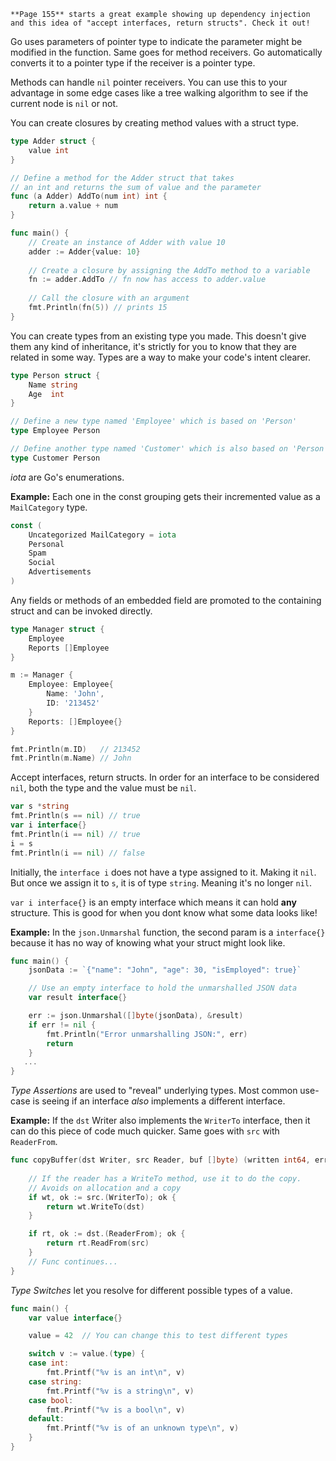 ```ad-important
**Page 155** starts a great example showing up dependency injection and this idea of "accept interfaces, return structs". Check it out!
```

Go uses parameters of pointer type to indicate the parameter might be modified in the function. Same goes for method receivers. Go automatically converts it to a pointer type if the receiver is a pointer type.

Methods can handle `nil` pointer receivers. You can use this to your advantage in some edge cases like a tree walking algorithm to see if the current node is `nil` or not. 

You can create closures by creating method values with a struct type.

```go
type Adder struct {
    value int
}

// Define a method for the Adder struct that takes 
// an int and returns the sum of value and the parameter
func (a Adder) AddTo(num int) int {
    return a.value + num
}

func main() {
    // Create an instance of Adder with value 10
    adder := Adder{value: 10}
    
    // Create a closure by assigning the AddTo method to a variable
    fn := adder.AddTo // fn now has access to adder.value
    
    // Call the closure with an argument
    fmt.Println(fn(5)) // prints 15
}
```

You can create types from an existing type you made. This doesn't give them any kind of inheritance, it's strictly for you to know that they are related in some way. Types are a way to make your code's intent clearer.

```go
type Person struct {
    Name string
    Age  int
}

// Define a new type named 'Employee' which is based on 'Person'
type Employee Person

// Define another type named 'Customer' which is also based on 'Person'
type Customer Person
```

*iota* are Go's enumerations. 

**Example:** Each one in the const grouping gets their incremented value as a `MailCategory` type.

```go
const (
	Uncategorized MailCategory = iota
	Personal
	Spam
	Social
	Advertisements
)
```

Any fields or methods of an embedded field are promoted to the containing struct and can be invoked directly.

```go
type Manager struct {
	Employee
	Reports []Employee
}

m := Manager {
	Employee: Employee{
		Name: 'John',
		ID: '213452'
	}
	Reports: []Employee{}
}

fmt.Println(m.ID)   // 213452
fmt.Println(m.Name) // John
```

Accept interfaces, return structs. In order for an interface to be considered `nil`, both the type and the value must be `nil`.

```go
var s *string
fmt.Println(s == nil) // true
var i interface{}
fmt.Println(i == nil) // true
i = s
fmt.Println(i == nil) // false
```

Initially, the `interface i` does not have a type assigned to it. Making it `nil`. But once we assign it to `s`, it is of type `string`. Meaning it's no longer `nil`.

`var i interface{}` is an empty interface which means it can hold **any** structure. This is good for when you dont know what some data looks like!

**Example:** In the `json.Unmarshal` function, the second param is a `interface{}` because it has no way of knowing what your struct might look like.

```go
func main() {
	jsonData := `{"name": "John", "age": 30, "isEmployed": true}`

	// Use an empty interface to hold the unmarshalled JSON data
	var result interface{}

	err := json.Unmarshal([]byte(jsonData), &result)
	if err != nil {
		fmt.Println("Error unmarshalling JSON:", err)
		return
	}
   ...
}
```

*Type Assertions* are used to "reveal" underlying types. Most common use-case is seeing if an interface _also_ implements a different interface.

**Example:** If the `dst` Writer also implements the `WriterTo` interface, then it can do this piece of code much quicker. Same goes with `src` with `ReaderFrom`.

```go
func copyBuffer(dst Writer, src Reader, buf []byte) (written int64, err error) {
	
	// If the reader has a WriteTo method, use it to do the copy.
	// Avoids on allocation and a copy
	if wt, ok := src.(WriterTo); ok {
		return wt.WriteTo(dst)
	}

	if rt, ok := dst.(ReaderFrom); ok {
		return rt.ReadFrom(src)
	}
	// Func continues...
}
```

*Type Switches* let you resolve for different possible types of a value.

```go
func main() {
    var value interface{}

    value = 42  // You can change this to test different types

    switch v := value.(type) {
    case int:
        fmt.Printf("%v is an int\n", v)
    case string:
        fmt.Printf("%v is a string\n", v)
    case bool:
        fmt.Printf("%v is a bool\n", v)
    default:
        fmt.Printf("%v is of an unknown type\n", v)
    }
}
```